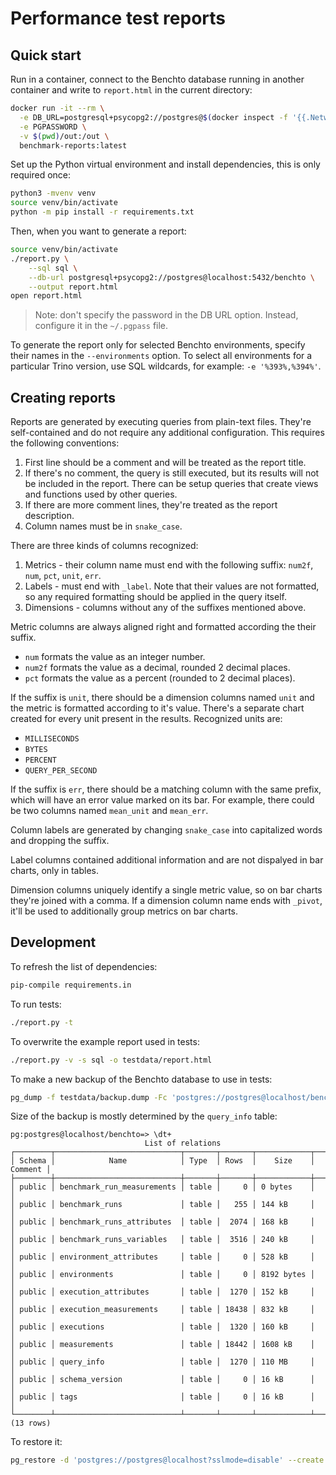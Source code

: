 Performance test reports
========================

## Quick start

Run in a container, connect to the Benchto database running in another container
and write to `report.html` in the current directory:
```bash
docker run -it --rm \
  -e DB_URL=postgresql+psycopg2://postgres@$(docker inspect -f '{{.NetworkSettings.IPAddress}}' benchto-postgres):5432/benchto \
  -e PGPASSWORD \
  -v $(pwd)/out:/out \
  benchmark-reports:latest
```

Set up the Python virtual environment and install dependencies, this is only
required once:
```bash
python3 -mvenv venv
source venv/bin/activate
python -m pip install -r requirements.txt
```

Then, when you want to generate a report:

```bash
source venv/bin/activate
./report.py \
    --sql sql \
    --db-url postgresql+psycopg2://postgres@localhost:5432/benchto \
    --output report.html
open report.html
```

> Note: don't specify the password in the DB URL option. Instead, configure it
> in the `~/.pgpass` file.

To generate the report only for selected Benchto environments, specify their
names in the `--environments` option. To select all environments for a
particular Trino version, use SQL wildcards, for example: `-e '%393%,%394%'`.

## Creating reports

Reports are generated by executing queries from plain-text files. They're
self-contained and do not require any additional configuration. This requires
the following conventions:

1. First line should be a comment and will be treated as the report title.
1. If there's no comment, the query is still executed, but its results will not
   be included in the report. There can be setup queries that create views and
   functions used by other queries.
1. If there are more comment lines, they're treated as the report description.
1. Column names must be in `snake_case`.

There are three kinds of columns recognized:
1. Metrics - their column name must end with the following suffix: `num2f`,
   `num`, `pct`, `unit`, `err`.
1. Labels - must end with `_label`. Note that their values are not formatted,
   so any required formatting should be applied in the query itself.
1. Dimensions - columns without any of the suffixes mentioned above.

Metric columns are always aligned right and formatted according the their
suffix.
* `num` formats the value as an integer number.
* `num2f` formats the value as a decimal, rounded 2 decimal places.
* `pct` formats the value as a percent (rounded to 2 decimal places).

If the suffix is `unit`, there should be a dimension columns named `unit` and
the metric is formatted according to it's value. There's a separate chart
created for every unit present in the results.
Recognized units are:
* `MILLISECONDS`
* `BYTES`
* `PERCENT`
* `QUERY_PER_SECOND`

If the suffix is `err`, there should be a matching column with the same prefix,
which will have an error value marked on its bar. For example, there could be
two columns named `mean_unit` and `mean_err`.

Column labels are generated by changing `snake_case` into capitalized words and
dropping the suffix.

Label columns contained additional information and are not dispalyed in bar
charts, only in tables.

Dimension columns uniquely identify a single metric value, so on bar charts
they're joined with a comma. If a dimension column name ends with `_pivot`,
it'll be used to additionally group metrics on bar charts.

## Development

To refresh the list of dependencies:

```bash
pip-compile requirements.in
```

To run tests:
```bash
./report.py -t
```

To overwrite the example report used in tests:
```bash
./report.py -v -s sql -o testdata/report.html
```

To make a new backup of the Benchto database to use in tests:
```bash
pg_dump -f testdata/backup.dump -Fc 'postgres://postgres@localhost/benchto?sslmode=disable'
```

Size of the backup is mostly determined by the `query_info` table:
```
pg:postgres@localhost/benchto=> \dt+
                              List of relations
┌────────┬────────────────────────────┬───────┬───────┬────────────┬─────────┐
│ Schema │            Name            │ Type  │ Rows  │    Size    │ Comment │
├────────┼────────────────────────────┼───────┼───────┼────────────┼─────────┤
│ public │ benchmark_run_measurements │ table │     0 │ 0 bytes    │         │
│ public │ benchmark_runs             │ table │   255 │ 144 kB     │         │
│ public │ benchmark_runs_attributes  │ table │  2074 │ 168 kB     │         │
│ public │ benchmark_runs_variables   │ table │  3516 │ 240 kB     │         │
│ public │ environment_attributes     │ table │     0 │ 528 kB     │         │
│ public │ environments               │ table │     0 │ 8192 bytes │         │
│ public │ execution_attributes       │ table │  1270 │ 152 kB     │         │
│ public │ execution_measurements     │ table │ 18438 │ 832 kB     │         │
│ public │ executions                 │ table │  1320 │ 160 kB     │         │
│ public │ measurements               │ table │ 18442 │ 1608 kB    │         │
│ public │ query_info                 │ table │  1270 │ 110 MB     │         │
│ public │ schema_version             │ table │     0 │ 16 kB      │         │
│ public │ tags                       │ table │     0 │ 16 kB      │         │
└────────┴────────────────────────────┴───────┴───────┴────────────┴─────────┘
(13 rows)
```

To restore it:
```bash
pg_restore -d 'postgres://postgres@localhost?sslmode=disable' --create --exit-on-error testdata/backup.dump
```
